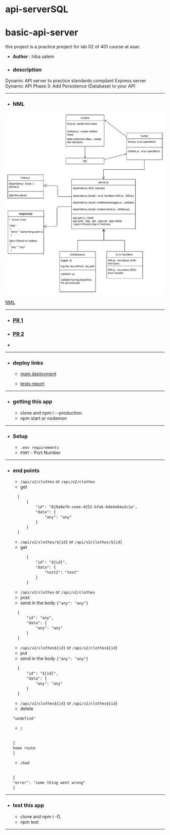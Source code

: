 # api-serverSQL

# basic-api-server

this project is a practice prioject for lab 02 of 401 course at asac

- **Author** : hiba salem

- ### description

Dynamic API server to practice standards compliant Express server
Dynamic API Phase 3: Add Persistence (Database) to your API

---

- ### NML

![NML](./lab04.jpg)

[NML](https://drive.google.com/file/d/1xFnXqAxvzYhNYf09JsOBLloL1n0ttqU4/view?usp=sharing)

---

- ### [PR 1 ](https://github.com/hibasalem/api-serverSQL/pull/1)
- ### [PR 2 ](https://github.com/hibasalem/api-serverSQL/pull/2)
- 

---

- ### deploy links

  - [main deployment](https://api-serverSQLmain.herokuapp.com)

  - [tests report](https://github.com/hibasalem/api-serverSQL/actions)

---

- ### getting this app

  - clone and npm i --production.
  - npm start or nodemon

---

- ### Setup

  - `.env requirements`
  - `PORT` - Port Number

---

- ### end points

  - `/api/v2/clothes` or `/api/v2/clothes`
  - get

  ```
    [
        {
            "id": "819a8ef6-ceee-4252-bfab-6de4a94a3c1a",
            "data": {
                "any": "any"
            }
        }
    ]

  ```

  - `/api/v2/clothes/${id}` or `/api/v2/clothes/${id}`
  - get

  ```
        {
            "id": "${id}",
            "data": {
                "test2": "test"
            }
        }

  ```

  - `/api/v2/clothes` or `/api/v2/clothes`
  - post
  - send in the body `{"any": "any"}`

  ```
    {
        "id": "any",
        "data": {
            "any": "any"
        }
    }

  ```

  - `/api/v2/clothes${id}` or `/api/v2/clothes${id}`
  - put
  - send in the body `{"any": "any"}`

  ```
    {
        "id": "${id}",
        "data": {
            "any": "any"
        }
    }

  ```

  - `/api/v2/clothes${id}` or `/api/v2/clothes${id}`
  - delete

  ```
  "undefind"

  ```

  - `/`

  ```

  {
  home route
  }

  ```

  - `/bad`

  ```

  {
  "error": "some thing went wrong"
  }

  ```

---

- ### test this app

  - clone and npm i -D.
  - npm test

---
